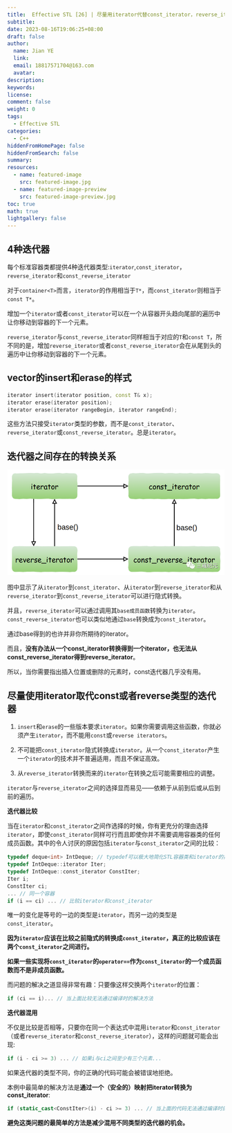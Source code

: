 ```yaml
---
title:  Effective STL [26] | 尽量用iterator代替const_iterator，reverse_iterator和const_reverse_iterator
subtitle:
date: 2023-08-16T19:06:25+08:00
draft: false
author:
  name: Jian YE
  link:
  email: 18817571704@163.com
  avatar:
description:
keywords:
license:
comment: false
weight: 0
tags:
  - Effective STL
categories:
  - C++
hiddenFromHomePage: false
hiddenFromSearch: false
summary:
resources:
  - name: featured-image
    src: featured-image.jpg
  - name: featured-image-preview
    src: featured-image-preview.jpg
toc: true
math: true
lightgallery: false
---
```


## 4种迭代器

每个标准容器类都提供4种迭代器类型:`iterator`,`const_iterator`，`reverse_iterator`和`const_reverse_iterator`

对于`container<T>`而言，`iterator`的作用相当于`T*`，而`const_iterator`则相当于`const T*`。

增加一个`iterator`或者`const_iterator`可以在一个从容器开头趋向尾部的遍历中让你移动到容器的下一个元素。

`reverse_iterator`与`const_reverse_iterator`同样相当于对应的`T`和`const T`，所不同的是，增加`reverse_iterator`或者`const_reverse_iterator`会在从尾到头的遍历中让你移动到容器的下一个元素。


## vector<T>的insert和erase的样式

```c++
iterator insert(iterator position, const T& x);
iterator erase(iterator position);
iterator erase(iterator rangeBegin, iterator rangeEnd);
```

这些方法只接受`iterator`类型的参数，而不是`const_iterator`、`reverse_iterator`或`const_reverse_iterator`。总是`iterator`。

## 迭代器之间存在的转换关系

![](images/1.png)

图中显示了从`iterator`到`const_iterator`、从`iterator`到`reverse_iterator`和从`reverse_iterator`到`const_reverse_iterator`可以进行隐式转换。

并且，`reverse_iterator`可以通过调用其`base成员函数`转换为`iterator`。`const_reverse_iterator`也可以类似地通过`base`转换成为`const_iterator`。

通过base得到的也许并非你所期待的iterator。

而且，**没有办法从一个const_iterator转换得到一个iterator，也无法从const_reverse_iterator得到reverse_iterator**。

所以，当你需要指出插入位置或删除的元素时，const迭代器几乎没有用。

## 尽量使用iterator取代const或者reverse类型的迭代器

1. `insert`和`erase`的一些版本要求`iterator`。如果你需要调用这些函数，你就必须产生`iterator`，而不能用`const`或`reverse iterators`。

2. 不可能把`const_iterator`隐式转换成`iterator`。从一个`const_iterator`产生一个`iterator`的技术并不普遍适用，而且不保证高效。

3. 从`reverse_iterator`转换而来的`iterator`在转换之后可能需要相应的调整。

`iterator`与`reverse_iterator`之间的选择显而易见——依赖于从前到后或从后到前的遍历。

**迭代器比较**

当在`iterator`和`const_iterator`之间作选择的时候，你有更充分的理由选择`iterator`，即使`const_iterator`同样可行而且即使你并不需要调用容器类的任何成员函数。其中的令人讨厌的原因包括`iterator`与`const_iterator`之间的比较：

```c++
typedef deque<int> IntDeque; // typedef可以极大地简化STL容器类和iterator的操作。
typedef IntDeque::iterator Iter;
typedef IntDeque::const_iterator ConstIter;
Iter i;
ConstIter ci;
... // 同一个容器
if (i == ci) ... // 比较iterator和const_iterator
```

唯一的变化是等号的一边的类型是`iterator`，而另一边的类型是`const_iterator`。

**因为`iterator`应该在比较之前隐式的转换成`const_iterator`，真正的比较应该在两个`const_iterator`之间进行。**

**如果一些实现将`const_iterator`的`operator==`作为`const_iterator`的一个成员函数而不是非成员函数。**

而问题的解决之道显得非常有趣：只要像这样交换两个`iterator`的位置：

```c++
if (ci == i)... // 当上面比较无法通过编译时的解决方法
```

**迭代器混用**

不仅是比较是否相等，只要你在同一个表达式中混用`iterator`和`const_iterator`（或者`reverse_iterator`和`const_reverse_iterator`），这样的问题就可能会出现:

```c++
if (i - ci >= 3) ... // 如果i与ci之间至少有三个元素...
```

如果迭代器的类型不同，你的正确的代码可能会被错误地拒绝。

本例中最简单的解决方法是**通过一个（安全的）映射把iterator转换为const_iterator**:

```c++
if (static_cast<ConstIter>(i) - ci >= 3) ... // 当上面的代码无法通过编译时的解决方法
```

**避免这类问题的最简单的方法是减少混用不同类型的迭代器的机会。**